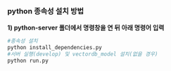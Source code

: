 ### python 종속성 설치 방법

**1) python-server 폴더에서 명령창을 연 뒤 아래 명령어 입력**

```python
#종속성 설치
python install_dependencies.py
#서버 실행(develop) 및 vectordb_model 설치(없을 경우)
python run.py
```
